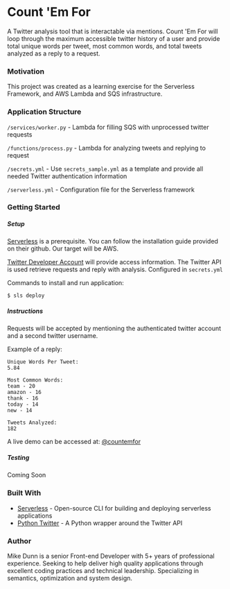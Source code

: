 # Count 'Em For

A Twitter analysis tool that is interactable via mentions. Count 'Em For will loop through the maximum accessible twitter history of a user and provide total unique words per tweet, most common words, and total tweets analyzed as a reply to a request.

### Motivation

This project was created as a learning exercise for the Serverless Framework, and AWS Lambda and SQS infrastructure.

### Application Structure

`/services/worker.py` - Lambda for filling SQS with unprocessed twitter requests

`/functions/process.py` - Lambda for analyzing tweets and replying to request

`/secrets.yml` - Use `secrets_sample.yml` as a template and provide all needed Twitter authentication information

`/serverless.yml` - Configuration file for the Serverless framework

### Getting Started

##### Setup

[Serverless](https://github.com/serverless/serverless) is a prerequisite.
You can follow the installation guide provided on their github. Our target will be AWS.

[Twitter Developer Account](https://developer.twitter.com) will provide access information.
The Twitter API is used retrieve requests and reply with analysis. Configured in `secrets.yml`

Commands to install and run application:

```
$ sls deploy
```

##### Instructions

Requests will be accepted by mentioning the authenticated twitter account and a second twitter username.

Example of a reply:

```
Unique Words Per Tweet:
5.84

Most Common Words:
team - 20
amazon - 16
thank - 16
today - 14
new - 14

Tweets Analyzed:
182
```

A live demo can be accessed at:
[@countemfor](https://twitter.com/countemfor/with_replies)

##### Testing

Coming Soon

### Built With

* [Serverless](https://github.com/serverless/serverless) - Open-source CLI for building and deploying serverless applications
* [Python Twitter](https://github.com/bear/python-twitter) - A Python wrapper around the Twitter API

### Author

Mike Dunn is a senior Front-end Developer with 5+ years of professional experience. Seeking to help deliver high quality applications through excellent coding practices and technical leadership. Specializing in semantics, optimization and system design.

